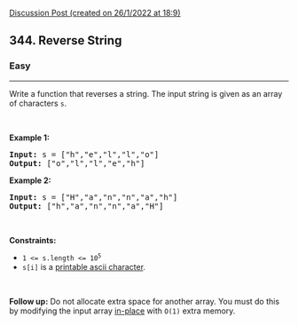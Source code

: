 [Discussion Post (created on 26/1/2022 at 18:9)](https://leetcode.com/problems/reverse-string/discuss/1802208/one-line-C%2B%2B-two-pointers)  
<h2>344. Reverse String</h2><h3>Easy</h3><hr><div><p>Write a function that reverses a string. The input string is given as an array of characters <code>s</code>.</p>

<p>&nbsp;</p>
<p><strong>Example 1:</strong></p>
<pre><strong>Input:</strong> s = ["h","e","l","l","o"]
<strong>Output:</strong> ["o","l","l","e","h"]
</pre><p><strong>Example 2:</strong></p>
<pre><strong>Input:</strong> s = ["H","a","n","n","a","h"]
<strong>Output:</strong> ["h","a","n","n","a","H"]
</pre>
<p>&nbsp;</p>
<p><strong>Constraints:</strong></p>

<ul>
	<li><code>1 &lt;= s.length &lt;= 10<sup>5</sup></code></li>
	<li><code>s[i]</code> is a <a href="https://en.wikipedia.org/wiki/ASCII#Printable_characters" target="_blank">printable ascii character</a>.</li>
</ul>

<p>&nbsp;</p>
<p><strong>Follow up:</strong> Do not allocate extra space for another array. You must do this by modifying the input array <a href="https://en.wikipedia.org/wiki/In-place_algorithm" target="_blank">in-place</a> with <code>O(1)</code> extra memory.</p>
</div>